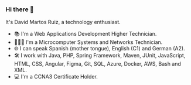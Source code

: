 ### Hi there 👋

It's David Martos Ruiz, a technology enthusiast.

- 📚 I'm a Web Applications Development Higher Technician.
- 👨🏻‍💻 I'm a Microcomputer Systems and Networks Technician.
- 🌐 I can speak Spanish (mother tongue), English (C1) and German (A2).
- 🛠 I work with Java, PHP, Spring Framework, Maven, JUnit, JavaScript, HTML, CSS, Angular, Figma, Git, SQL, Azure, Docker, AWS, Bash and XML.
- 💻 I'm a CCNA3 Certificate Holder.
